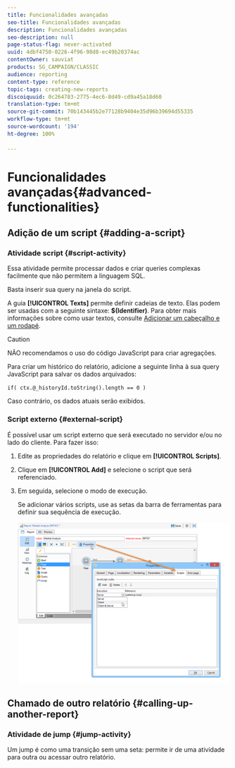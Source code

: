 ```yaml
---
title: Funcionalidades avançadas
seo-title: Funcionalidades avançadas
description: Funcionalidades avançadas
seo-description: null
page-status-flag: never-activated
uuid: 4dbf4750-0226-4f96-98d8-ec49b20374ac
contentOwner: sauviat
products: SG_CAMPAIGN/CLASSIC
audience: reporting
content-type: reference
topic-tags: creating-new-reports
discoiquuid: 0c264783-2775-4ec6-8d49-cd9a45a18d60
translation-type: tm+mt
source-git-commit: 70b143445b2e77128b9404e35d96b39694d55335
workflow-type: tm+mt
source-wordcount: '194'
ht-degree: 100%

---
```



# Funcionalidades avançadas{#advanced-functionalities}

## Adição de um script {#adding-a-script}

### Atividade script {#script-activity}

Essa atividade permite processar dados e criar queries complexas facilmente que não permitem a linguagem SQL.

Basta inserir sua query na janela do script.

A guia **[!UICONTROL Texts]** permite definir cadeias de texto. Elas podem ser usadas com a seguinte sintaxe: **$(Identifier)**. Para obter mais informações sobre como usar textos, consulte [Adicionar um cabeçalho e um rodapé](../../reporting/using/element-layout.md#adding-a-header-and-a-footer).

>[!CAUTION]
>
>NÃO recomendamos o uso do código JavaScript para criar agregações.

Para criar um histórico do relatório, adicione a seguinte linha à sua query JavaScript para salvar os dados arquivados:

```
if( ctx.@_historyId.toString().length == 0 )
```

Caso contrário, os dados atuais serão exibidos.

### Script externo {#external-script}

É possível usar um script externo que será executado no servidor e/ou no lado do cliente. Para fazer isso:

1. Edite as propriedades do relatório e clique em **[!UICONTROL Scripts]**.
1. Clique em **[!UICONTROL Add]** e selecione o script que será referenciado.
1. Em seguida, selecione o modo de execução.

   Se adicionar vários scripts, use as setas da barra de ferramentas para definir sua sequência de execução.

   ![](assets/reporting_custom_js.png)

## Chamado de outro relatório {#calling-up-another-report}

### Atividade de jump {#jump-activity}

Um jump é como uma transição sem uma seta: permite ir de uma atividade para outra ou acessar outro relatório.
